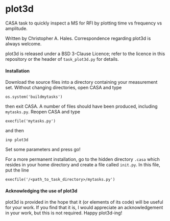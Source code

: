 plot3d
======

CASA task to quickly inspect a MS for RFI by plotting time vs frequency vs amplitude.

Written by Christopher A. Hales. Correspondence regarding plot3d is always welcome.

plot3d is released under a BSD 3-Clause Licence; refer to the licence in this repository or the header of ```task_plot3d.py``` for details.

#### Installation

Download the source files into a directory containing your measurement set. Without changing directories, open CASA and type
```
os.system('buildmytasks')
```
then exit CASA. A number of files should have been produced, including ```mytasks.py```. Reopen CASA and type
```
execfile('mytasks.py')
```
and then
```
inp plot3d
```
Set some parameters and press go!

For a more permanent installation, go to the hidden directory ```.casa``` which resides in your home directory and create a file called ```init.py```. In this file, put the line
```
execfile('/<path_to_task_directory>/mytasks.py')
```

#### Acknowledging the use of plot3d

plot3d is provided in the hope that it (or elements of its code) will be useful for your work. If you find that it is, I would appreciate an acknowledgement in your work, but this is not required. Happy plot3d-ing!
